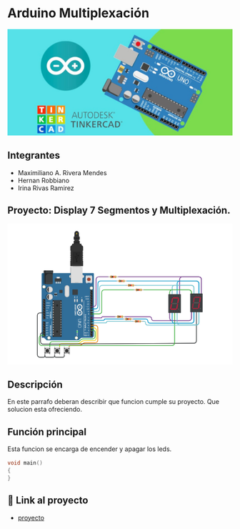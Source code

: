 # Arduino Multiplexación
![Tinkercad](./IMG/ArduinoTinkercad.jpg)


## Integrantes 
- Maximiliano A. Rivera Mendes
- Hernan Robbiano
- Irina Rivas Ramirez


## Proyecto: Display 7 Segmentos y Multiplexación.
![Tinkercad](./IMG/Arduino-multiplexor.png)


## Descripción
En este parrafo deberan describir que funcion cumple su proyecto. Que solucion esta ofreciendo.

## Función principal
Esta funcion se encarga de encender y apagar los leds.

~~~ C
void main()
{
}
~~~

## :robot: Link al proyecto
- [proyecto](https://www.tinkercad.com/things/6XI9OxBgVjY)





